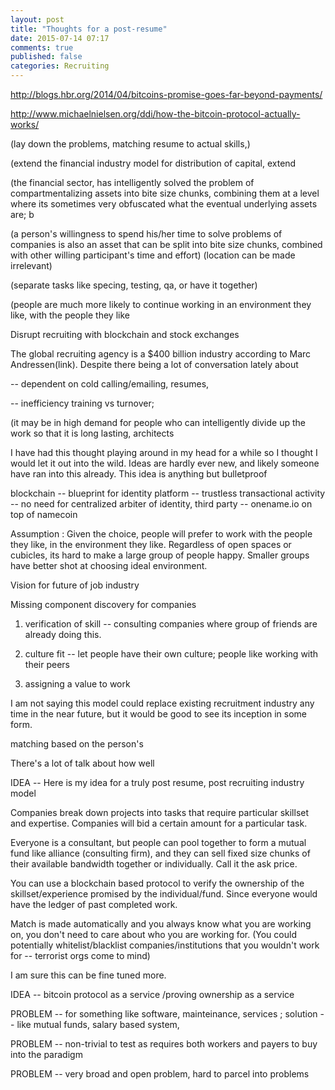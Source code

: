 ```yaml
---
layout: post
title: "Thoughts for a post-resume"
date: 2015-07-14 07:17
comments: true
published: false
categories: Recruiting
---
```


http://blogs.hbr.org/2014/04/bitcoins-promise-goes-far-beyond-payments/

http://www.michaelnielsen.org/ddi/how-the-bitcoin-protocol-actually-works/

(lay down the problems, matching resume to actual skills,)

(extend the financial industry model for distribution of capital, extend

(the financial sector, has intelligently solved the problem of compartmentalizing assets into bite size chunks, combining them at a level where its sometimes very obfuscated what the eventual underlying assets are; b

(a person's willingness to spend his/her time to solve problems of companies is also an asset that can be split into bite size chunks, combined with other willing participant's time and effort) (location can be made irrelevant)

(separate tasks like specing, testing, qa, or have it together)

(people are much more likely to continue working in an environment they like, with the people they like

Disrupt recruiting with blockchain and stock exchanges

The global recruiting agency is a $400 billion industry according to Marc Andressen(link). Despite there being a lot of conversation lately about 

-- dependent on cold calling/emailing, resumes, 

-- inefficiency training vs turnover; 

(it may be in  high demand for people who can intelligently divide up the work so that it is long lasting, architects

I have had this thought playing around in my head for a while so I thought I would let it out into the wild. Ideas are hardly ever new, and likely someone have ran into this already. This idea is anything but bulletproof

blockchain -- blueprint for identity platform 
-- trustless transactional activity
-- no need for centralized arbiter of identity, third party
-- onename.io on top of namecoin





Assumption : Given the choice, people will prefer to work with the people they like, in the environment they like. Regardless of open spaces or cubicles, its hard to make a large group of people happy. Smaller groups have better shot at choosing ideal environment.

Vision for future of job industry







Missing component discovery for companies

1. verification of skill -- consulting companies where group of friends are already doing this.

2. culture fit -- let people have their own culture; people like working with their peers

3. assigning a value to work

I am not saying this model could replace existing recruitment industry any time in the near future, but it would be good to see its inception in some form.

matching based on the person's 



There's a lot of talk about how well 



IDEA -- Here is my idea for a truly post resume, post recruiting industry model

Companies break down projects into tasks that require particular skillset and expertise. Companies will bid a certain amount for a particular task.

Everyone is a consultant, but people can pool together to form a mutual fund like alliance (consulting firm), and they can sell fixed size chunks of their available bandwidth together or individually. Call it the ask price.

You can use a blockchain based protocol to verify the ownership of the skillset/experience promised by the individual/fund. Since everyone would have the ledger of past completed work.

Match is made automatically and you always know what you are working on, you don't need to care about who you are working for. (You could potentially whitelist/blacklist companies/institutions that you wouldn't work for -- terrorist orgs come to mind)

I am sure this can be fine tuned more.

IDEA -- bitcoin protocol as a service /proving ownership as a service

PROBLEM -- for something like software, mainteinance, services ; solution -- like mutual funds, salary based system, 

PROBLEM -- non-trivial to test as requires both workers and payers to buy into the paradigm

PROBLEM -- very broad and open problem, hard to parcel into problems